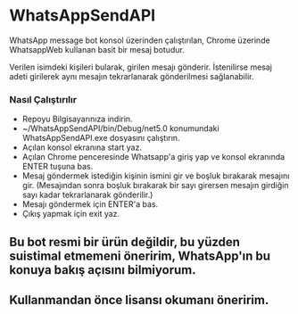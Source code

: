# WhatsAppSendAPI
WhatsApp message bot konsol üzerinden çalıştırılan, Chrome üzerinde WhatsappWeb kullanan basit bir mesaj botudur.

  Verilen isimdeki kişileri bularak, girilen mesajı gönderir. İstenilirse mesaj adeti girilerek aynı mesajın 
tekrarlanarak gönderilmesi sağlanabilir.

### Nasıl Çalıştırılır
  
  * Repoyu Bilgisayarınıza indirin.
  * ~/WhatsAppSendAPI/bin/Debug/net5.0 konumundaki WhatsAppSendAPI.exe dosyasını çalıştırın.
  * Açılan konsol ekranına start yaz.
  * Açılan Chrome penceresinde Whatsapp'a giriş yap ve konsol ekranında ENTER tuşuna bas.
  * Mesaj göndermek istediğin kişinin ismini gir ve boşluk bırakarak mesajını gir. (Mesajından sonra boşluk bırakarak
  bir sayı girersen mesajın girdiğin sayı kadar tekrarlanarak gönderilir.)
  * Mesajı göndermek için ENTER'a bas.
  * Çıkış yapmak için exit yaz.
  
## Bu bot resmi bir ürün değildir, bu yüzden suistimal etmemeni öneririm, WhatsApp'ın bu konuya bakış açısını bilmiyorum.
## Kullanmandan önce lisansı okumanı öneririm.  
